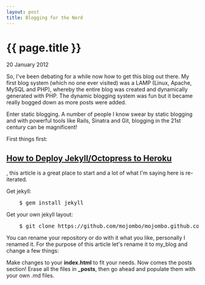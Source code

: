 ```yaml
---
layout: post
title: Blogging for the Nerd
---
```


{{ page.title }}
================


 <p class='meta'>20 January 2012</p>

So, I've been debating for a while now how to get this blog out there. My first blog system (which no one ever visited) was a LAMP (Linux, Apache, MySQL and PHP), whereby the entire blog was created and dynamically generated with PHP. The dynamic blogging system was fun but it became really bogged down as more posts were added. 

Enter static blogging. A number of people I know swear by static blogging and with powerful tools like Rails, Sinatra and Git, blogging in the 21st century can be magnificent!

First things first:
<h2><a href='http://joshuawood.net/how-to-deploy-jekyll-slash-octopress-to-heroku/'>How to Deploy Jekyll/Octopress to Heroku</a></h2>, this article is a great place to start and a lot of what I'm saying here is re-iterated.

Get jekyll:
<pre>
	$ gem install jekyll
</pre>

Get your own jekyll layout:
<pre>
	$ git clone https://github.com/mojombo/mojombo.github.com.git 
</pre>

You can rename your repository or do with it what you like, personally I renamed it. For the purpose of this article let's rename it to my_blog and change a few things:

Make changes to your <b>index.html</b> to fit your needs. Now comes the posts section! Erase all the files in <b>_posts</b>, then go ahead and populate them with your own .md files.
